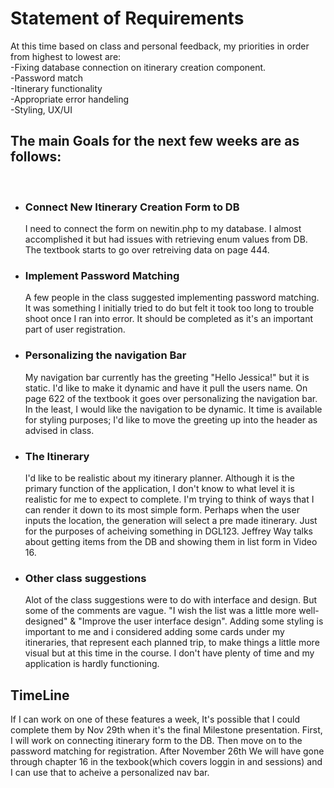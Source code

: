<h1>Statement of Requirements</h1>

<p>At this time based on class and personal feedback, my priorities in order from highest to lowest are: <br>
-Fixing database connection on itinerary creation component.<br>
-Password match<br>
-Itinerary functionality<br>
-Appropriate error handeling<br>
-Styling, UX/UI<br>

<h2>The main Goals for the next few weeks are as follows:</h2><br>

<ul>
    <li>
        <h3>Connect New Itinerary Creation Form to DB</h3>
            <p>I need to connect the form on newitin.php to my database. I almost accomplished it but had issues with retrieving enum values from DB. The textbook starts to go over retreiving data on page 444.
            </p>
    </li>
    <li>
        <h3>Implement Password Matching
        </h3>
        <p>A few people in the class suggested implementing password matching. It was something I initially tried to do but felt it took too long to trouble shoot once I ran into error. It should be completed as it's an important part of user registration.
    </li>
    <li> 
        <h3>Personalizing the navigation Bar</h3>
        <p>My navigation bar currently has the greeting "Hello Jessica!" but it is static.  I'd like to make it dynamic and have it pull the users name. On page 622 of the textbook it goes over personalizing the navigation bar. In the least, I would like the navigation to be dynamic. It time is available for styling purposes; I'd like to move the greeting up into the header as advised in class.</p>
    </li>
    <li>
        <h3>The Itinerary</h3> 
        <p>I'd like to be realistic about my itinerary planner. Although it is the primary function of the application, I don't know to what level it is realistic for me to expect to complete. I'm trying to think of ways that I can render it down to its most simple form. Perhaps when the user inputs the location, the generation will select a pre made itinerary. Just for the purposes of acheiving something in DGL123. Jeffrey Way talks about getting items from the DB and showing them in list form in Video 16.</p>
    </li>    
    <li>
        <h3>Other class suggestions</h3>
        <p>Alot of the class suggestions were to do with interface and design. But some of the comments are vague. "I wish the list was a little more well-designed" & "Improve the user interface design". Adding some styling is important to me and i considered adding some cards under my itineraries, that represent each planned trip, to make things a little more visual but at this time in the course. I don't have plenty of time and my application is hardly functioning.</p>
    </li>
</ul>
 <h2>TimeLine</h2>
 <p>If I can work on one of these features a week, It's possible that I could complete them by Nov 29th when it's the final Milestone presentation. First, I will work on connecting itinerary form to the DB. Then move on to the password matching for registration. After November 26th We will have gone through chapter 16 in the texbook(which covers loggin in and sessions) and I can use that to acheive a personalized nav bar.  </p>
